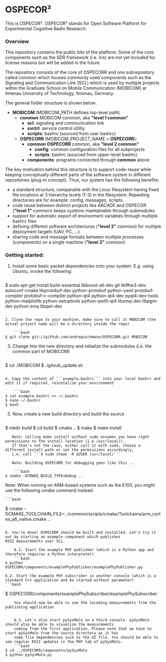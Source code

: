 # OSPECOR²

This is OSPECOR². OSPECOR² stands for Open Software Platform for Experimental Cognitive Radio Research.

### Overview

This repository contains the public bits of the platform. Some of the core components such as the SDR framework (i.e. Iris) are not yet included for license reasons but will be added in the future.

The repository consists of the core of OSPECORR and one subrepository called common which houses commonly used components such as the Signaling and Communication Link (SCL) which is used by multiple projects within the Graduate School on Mobile Communication (MOBICOM) at Ilmenau University of Technology, Ilmenau, Germany.

The general folder structure is shown below:

* __MOBICOM__ (MOBICOM_PATH defines top-level path)
    * __common__ MOBICOM common, aka __"level 1 common"__
        * __scl__: signaling and communication link
        * __svctrl__: service control utility
        * __scripts__: bashrc (sourced from user bashrc)
    * __OSPECORR__ (MOBICOM_PROJECT_NAME = __OSPECORR__):
        * __common__ __OSPECORR__ common, aka __"level 2 common"__
            * __config__: common configuration files for all subprojects
            * __scripts__: bashrc (sourced from upper-level bashrc)
        * __components__: programs connected through __common__ above

The key motivation behind this structure is to support code-reuse while keeping conceptually different parts of the software system in different repositories (plug-in concept).
Thus, our system has the following benefits:

* a standard structure, comparable with the Linux filesystem having fixed file locations at 3 hierarchy levels (1-3) in the filesystem. Repeating directories are for example: config, messages, scripts.
* code reuse between distinct projects like ARCADE and OSPECOR (__"level 1"__ common) keeps systems maintainable through submodules
* support for automatic export of environment variables through multiple bashrc files
* defining different software architectures (__"level 2"__ common) for multiple deployment targets (UAV, PC, ...)
* sharing code and message formats between multiple processes (components) on a single machine (__"level 3"__ common)


### Getting started:

1. Install some basic packet dependencies onto your system. E.g. using Ubuntu, invoke the following:

   ```bash
$ sudo apt-get install build-essential libboost-all-dev git libfftw3-dev autoconf cmake libprotobuf-dev python-protobuf python-yaml protobuf-compiler protobuf-c-compiler python-qt4 python-qt4-dev pyqt4-dev-tools python-matplotlib python-setuptools python-qwt5-qt4 libzmq-dev libpgm-dev python-zmq libqwt-dev
```   

2. Clone the repo to your machine, make sure to call it MOBICOM (the actual project name will be a directory inside the repo)

    ```bash
$ git clone git://github.com/andrepuschmann/OSPECORR.git MOBICOM
```
3. Change into the new directory and initialize the submodules (i.e. the common part of MOBICOM)
   
    ```bash
$ cd ./MOBICOM
$ ./gitsub_update.sh
```
    
4. Copy the content of ```example.bashrc``` into your local bashrc and edit it if required, reinstalize your environment

    ```bash
$ cat example.bashrc >> ~/.bashrc
$ nano ~/.bashrc
$ bash
```

5. Now, create a new build directory and build the source

    ```bash
$ mkdir build
$ cd build
$ cmake ..
$ make
$ make install
```
   Note: Calling make install without sudo assumes you have right permissions to the install location (i.e /usr/local/). 
   If that's not the case, either call it with sudo, choose a different install path or set the permissions accordingly,
   i.e. call ```$ sudo chown -R $USER /usr/local/```
   
   Note: Building OSPECORR for debugging goes like this ..

    ```bash
$ cmake -DCMAKE_BUILD_TYPE=Debug ..
```
      
   Note: When running on ARM-based systems such as the E100, you might use the following cmake command instead:

    ```bash
$ cmake -DCMAKE_TOOLCHAIN_FILE=../common/scripts/cmake/Toolchains/arm_cortex_a8_native.cmake ..
```    

6. You're done! OSPECORR should be built and installed. Let's try it out by starting an example component which publishes
RSSI measurements over SCL.

    6.1. Start the example PHY publisher (which is a Python app and therefore requires a Python interpreter)
    ```bash
$ python OSPECORR/components/examplePhyPublisher/examplePhyPublisher.py
```

    6.2. Start the example PHY subscriber in another console (which is a standard C++ application and be started without parameter)
    ```bash
$ OSPECORR/components/examplePhySubscriber/examplePhySubscriber
```
    You should now be able to see the incoming measurements from the publishing application
    
    
    6.3. Let's also start pySysMoCo on a third console. pySysMoCo should also be able to visualize the measurements
    coming from the first application. Please note that we have to start pySysMoCo from the source directory as it has
    some file dependencies such as the UI file. You should be able to see regular RSSI updates in the PHY tab of pySysMoCo.
    ```bash
$ cd ../OSPECORR/components/pySysMoCo
$ python pySysMoCo.py
```